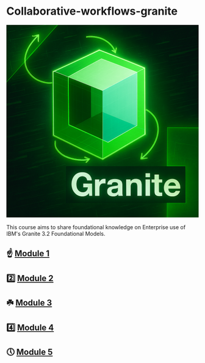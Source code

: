 # Collaborative-workflows-granite
![Conversation Screenshot](file_0000000006c451f79ba4c6e0ad9bf5dd_conversation_id=67edfe1a-5460-800e-b6ae-db34bac7e2ec&message_id=51e35215-0c9e-40f2-9840-4b8010598617.png)

This course aims to share foundational knowledge on Enterprise use of IBM's Granite 3.2 Foundational Models.

☝ [Module 1](https://github.com/Jewelzufo/Collaborative-workflows-granite/blob/main/Module1.md)
---
2️⃣ [Module 2](https://github.com/Jewelzufo/Collaborative-workflows-granite/blob/main/Module2.md)
---
☘️ [Module 3](https://github.com/Jewelzufo/Collaborative-workflows-granite/blob/main/Module3.md)
---
4️⃣ [Module 4](https://github.com/Jewelzufo/Collaborative-workflows-granite/blob/main/Module4.md)
---
🕔 [Module 5](https://github.com/Jewelzufo/Collaborative-workflows-granite/blob/main/Module5.md)
---
